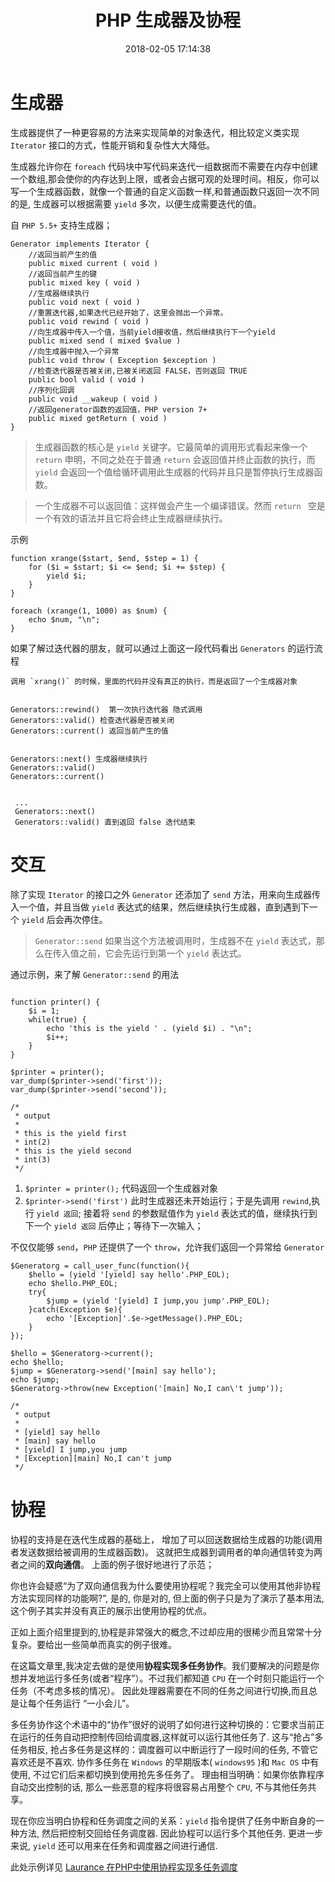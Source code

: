 ﻿---
title: PHP 生成器及协程
date: 2018-02-05 17:14:38
description: 整理 PHP 生成器及协程的知识点；
tags:
categories:
- PHP
---

# 生成器

生成器提供了一种更容易的方法来实现简单的对象迭代，相比较定义类实现 `Iterator` 接口的方式，性能开销和复杂性大大降低。

生成器允许你在 `foreach` 代码块中写代码来迭代一组数据而不需要在内存中创建一个数组,那会使你的内存达到上限，或者会占据可观的处理时间。相反，你可以写一个生成器函数，就像一个普通的自定义函数一样,和普通函数只返回一次不同的是, 生成器可以根据需要 `yield` 多次，以便生成需要迭代的值。

自 `PHP 5.5+` 支持生成器；

```
Generator implements Iterator {
    //返回当前产生的值
    public mixed current ( void )
    //返回当前产生的键
    public mixed key ( void )
    //生成器继续执行
    public void next ( void )
    //重置迭代器,如果迭代已经开始了，这里会抛出一个异常。
    public void rewind ( void )
    //向生成器中传入一个值，当前yield接收值，然后继续执行下一个yield
    public mixed send ( mixed $value )
    //向生成器中抛入一个异常
    public void throw ( Exception $exception )
    //检查迭代器是否被关闭,已被关闭返回 FALSE，否则返回 TRUE
    public bool valid ( void )
    //序列化回调
    public void __wakeup ( void )
    //返回generator函数的返回值，PHP version 7+
    public mixed getReturn ( void )
}
```

> 生成器函数的核心是 `yield` 关键字。它最简单的调用形式看起来像一个 `return` 申明，不同之处在于普通 `return` 会返回值并终止函数的执行，而 `yield` 会返回一个值给循环调用此生成器的代码并且只是暂停执行生成器函数。

> 一个生成器不可以返回值：这样做会产生一个编译错误。然而 `return ` 空是一个有效的语法并且它将会终止生成器继续执行。

示例

```
function xrange($start, $end, $step = 1) {  
    for ($i = $start; $i <= $end; $i += $step) {  
        yield $i;  
    }  
}  

foreach (xrange(1, 1000) as $num) {  
    echo $num, "\n";  
} 
```

如果了解过迭代器的朋友，就可以通过上面这一段代码看出 `Generators` 的运行流程

```
调用 `xrang()` 的时候，里面的代码并没有真正的执行，而是返回了一个生成器对象


Generators::rewind()  第一次执行迭代器 隐式调用 
Generators::valid() 检查迭代器是否被关闭
Generators::current() 返回当前产生的值


Generators::next() 生成器继续执行
Generators::valid() 
Generators::current() 


 ...
 Generators::next() 
 Generators::valid() 直到返回 false 迭代结束
```


# 交互 

除了实现 `Iterator` 的接口之外 `Generator` 还添加了 `send` 方法，用来向生成器传入一个值，并且当做 `yield` 表达式的结果，然后继续执行生成器，直到遇到下一个 `yield` 后会再次停住。

> `Generator::send` 如果当这个方法被调用时，生成器不在 `yield` 表达式，那么在传入值之前，它会先运行到第一个 `yield` 表达式。

通过示例，来了解 `Generator::send` 的用法

```

function printer() {
    $i = 1;
    while(true) {
        echo 'this is the yield ' . (yield $i) . "\n";
        $i++;
    }
}

$printer = printer();
var_dump($printer->send('first'));
var_dump($printer->send('second'));

/* 
 * output
 * 
 * this is the yield first
 * int(2)
 * this is the yield second
 * int(3)
 */  
```

1. `$printer = printer();`
  代码返回一个生成器对象
2. `$printer->send('first')`
  此时生成器还未开始运行；于是先调用 `rewind`,执行 `yield 返回`; 接着将 `send` 的参数赋值作为 `yield` 表达式的值，继续执行到 下一个 `yield 返回` 后停止；等待下一次输入；


不仅仅能够 `send`，`PHP` 还提供了一个 `throw`，允许我们返回一个异常给 `Generator`

```
$Generatorg = call_user_func(function(){
    $hello = (yield '[yield] say hello'.PHP_EOL);
    echo $hello.PHP_EOL;
    try{
        $jump = (yield '[yield] I jump,you jump'.PHP_EOL);
    }catch(Exception $e){
        echo '[Exception]'.$e->getMessage().PHP_EOL;
    }
});

$hello = $Generatorg->current();
echo $hello;
$jump = $Generatorg->send('[main] say hello');
echo $jump;
$Generatorg->throw(new Exception('[main] No,I can\'t jump'));

/*
 * output
 *
 * [yield] say hello
 * [main] say hello
 * [yield] I jump,you jump
 * [Exception][main] No,I can't jump
 */
```

# 协程

协程的支持是在迭代生成器的基础上， 增加了可以回送数据给生成器的功能(调用者发送数据给被调用的生成器函数)。 这就把生成器到调用者的单向通信转变为两者之间的**双向通信**。 上面的例子很好地进行了示范；

你也许会疑惑“为了双向通信我为什么要使用协程呢？我完全可以使用其他非协程方法实现同样的功能啊?”, 是的, 你是对的, 但上面的例子只是为了演示了基本用法, 这个例子其实并没有真正的展示出使用协程的优点。

正如上面介绍里提到的,协程是非常强大的概念,不过却应用的很稀少而且常常十分复杂。要给出一些简单而真实的例子很难。

在这篇文章里,我决定去做的是使用**协程实现多任务协作**。我们要解决的问题是你想并发地运行多任务(或者“程序”）。不过我们都知道 `CPU`  在一个时刻只能运行一个任务（不考虑多核的情况）。 因此处理器需要在不同的任务之间进行切换,而且总是让每个任务运行 “一小会儿”。

多任务协作这个术语中的“协作”很好的说明了如何进行这种切换的：它要求当前正在运行的任务自动把控制传回给调度器,这样就可以运行其他任务了. 这与“抢占”多任务相反, 抢占多任务是这样的：调度器可以中断运行了一段时间的任务, 不管它喜欢还是不喜欢. 协作多任务在 `Windows` 的早期版本( `windows95` )和 `Mac OS` 中有使用, 不过它们后来都切换到使用抢先多任务了。 理由相当明确：如果你依靠程序自动交出控制的话, 那么一些恶意的程序将很容易占用整个 `CPU`, 不与其他任务共享。

现在你应当明白协程和任务调度之间的关系：`yield` 指令提供了任务中断自身的一种方法, 然后把控制交回给任务调度器. 因此协程可以运行多个其他任务. 更进一步来说, `yield` 还可以用来在任务和调度器之间进行通信.

此处示例详见 [Laurance 在PHP中使用协程实现多任务调度](http://www.laruence.com/2015/05/28/3038.html)
